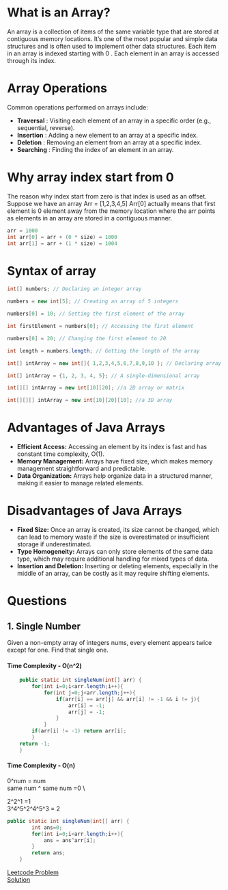 # What is an Array?
An array is a collection of items of the same variable type that are stored at contiguous memory locations. It’s one of the most popular and simple data structures and is often used to implement other data structures. Each item in an array is indexed starting with 0 . Each element in an array is accessed through its index.

# Array Operations
Common operations performed on arrays include:

- **Traversal** : Visiting each element of an array in a specific order (e.g., sequential, reverse).
- **Insertion** : Adding a new element to an array at a specific index.
- **Deletion** : Removing an element from an array at a specific index.
- **Searching** : Finding the index of an element in an array.


# Why array index start from 0

The reason why index start from zero is that index is used as an offset. Suppose we have an array Arr = [1,2,3,4,5] Arr[0] actually means that first element is 0 element away from the memory location where the arr points as elements in an array are stored in a contiguous manner.

```java
arr = 1000
int arr[0] = arr + (0 * size) = 1000
int arr[1] = arr + (1 * size) = 1004
```

# Syntax of array

```java
int[] numbers; // Declaring an integer array

numbers = new int[5]; // Creating an array of 5 integers

numbers[0] = 10; // Setting the first element of the array

int firstElement = numbers[0]; // Accessing the first element

numbers[0] = 20; // Changing the first element to 20

int length = numbers.length; // Getting the length of the array
```

```java
int[] intArray = new int[]{ 1,2,3,4,5,6,7,8,9,10 }; // Declaring array literal

int[] intArray = {1, 2, 3, 4, 5}; // A single-dimensional array

int[][] intArray = new int[10][20]; //a 2D array or matrix

int[][][] intArray = new int[10][20][10]; //a 3D array
```

# Advantages of Java Arrays
- **Efficient Access:** Accessing an element by its index is fast and has constant time complexity, O(1).
- **Memory Management:** Arrays have fixed size, which makes memory management straightforward and predictable.
- **Data Organization:** Arrays help organize data in a structured manner, making it easier to manage related elements.

# Disadvantages of Java Arrays
- **Fixed Size:**  Once an array is created, its size cannot be changed, which can lead to memory waste if the size is overestimated or insufficient storage if underestimated.
- **Type Homogeneity:** Arrays can only store elements of the same data type, which may require additional handling for mixed types of data.
- **Insertion and Deletion:** Inserting or deleting elements, especially in the middle of an array, can be costly as it may require shifting elements.

# Questions

## 1. Single Number

Given a non-empty array of integers nums, every element appears twice except for one. Find that single one.


#### Time Complexity - O(n^2)

```java
    public static int singleNum(int[] arr) {
        for(int i=0;i<arr.length;i++){
            for(int j=0;j<arr.length;j++){
                if(arr[i] == arr[j] && arr[i] != -1 && i != j){
                    arr[i] = -1;
                    arr[j] = -1;
                }
            }
        if(arr[i] != -1) return arr[i];
        }
    return -1;
    }
```

#### Time Complexity - O(n)

0^num = num \
same num ^ same num =0 \


2^2^1 =1 \
3^4^5^2^4^5^3 = 2

```java
public static int singleNum(int[] arr) {
        int ans=0;
        for(int i=0;i<arr.length;i++){
            ans = ans^arr[i];
        }
        return ans;
    }
```

[Leetcode Problem](https://leetcode.com/problems/single-number) \
[Solution](./singleNumber.java)
